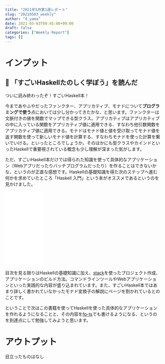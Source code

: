 ```yaml
---
title: "2021年5月第1週レポート"
slug: "20210503_weekly"
author: "d_yama"
date: 2021-05-03T09:45:00+09:00
draft: false
categories: ["Weekly Report"]
tags: []
---
```



# インプット
## 📝 「すごいHaskellたのしく学ぼう」を読んだ
ついに読み終わったぞ！すごいHaskell本！

今まであやふやだったファンクター、アプリカティブ、モナドについて**プログラミングで使う**点においては少し分かってきたかな、と思います。ファンクターは文脈付きの値を関数でマップできる型クラス。アプリカティブはアプリカティブの中に入っている関数をアプリカティブ値に適用できる、すなわち他引数関数をアプリカティブ値に適用できる。モナドはモナド値と値を受け取ってモナド値を返す関数を使って新しいモナド値を計算する、すなわちモナドを使った計算を繋いでいける。といったところでしょうか。そのほかにも型クラスやカインドといったHaskellで重要視されている概念も少し理解が深まった気がします。

ただ、すごいHaskell本だけでは得られた知識を使って具体的なアプリケーション（Webアプリだったりバッチプログラムだったり）を作ることはできないかな、というのが正直な感想です。Haskellの基礎知識を得た次のステップへ進む何かを求めていたところ「Haskell
入門」という本がオススメであるというのを見かけました。

<iframe style="width:120px;height:240px;" marginwidth="0" marginheight="0" scrolling="no" frameborder="0" src="//rcm-fe.amazon-adsystem.com/e/cm?lt1=_blank&bc1=000000&IS2=1&bg1=FFFFFF&fc1=000000&lc1=0000FF&t=7dyama-22&language=ja_JP&o=9&p=8&l=as4&m=amazon&f=ifr&ref=as_ss_li_til&asins=B075WSB6D8&linkId=b90e28a3db9c5e43c18935202818f009"></iframe>

目次を見る限りはHaskellの基礎知識に加え、[stack](https://docs.haskellstack.org/en/stable/README/)を使ったプロジェクト作成、アプリケーションのビルド方法。コマンドラインツールやWebアプリケーションといった実践的な内容が盛り込まれています。また、すごいHaskell本ではあまり詳しく書かれていなかったモナド変換子の解説にページを割かれているとのことです。

ということで次はこの書籍を使ってHaskellを使った具体的なアプリケーションを作れるようになることと、その内容を[fp-ts](https://github.com/gcanti/fp-ts)でも書けるようになる、というのを到達点にして勉強してみようと思います。

# アウトプット
目立ったものはなし
